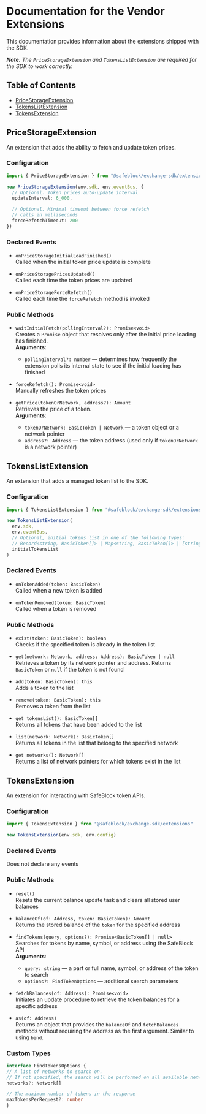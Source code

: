 # Documentation for the Vendor Extensions

This documentation provides information about the extensions shipped
with the SDK.

_**Note**: The `PriceStorageExtension` and `TokensListExtension` are required for the SDK to work correctly._

## Table of Contents
- [PriceStorageExtension](#pricestorageextension)
- [TokensListExtension](#tokenslistextension)
- [TokensExtension](#tokensextension)

## PriceStorageExtension
An extension that adds the ability to fetch and update token prices.

### Configuration

```ts
import { PriceStorageExtension } from "@safeblock/exchange-sdk/extensions"

new PriceStorageExtension(env.sdk, env.eventBus, {
  // Optional. Token prices auto-update interval
  updateInterval: 6_000,

  // Optional. Minimal timeout between force refetch
  // calls in milliseconds
  forceRefetchTimeout: 200
})
```

### Declared Events

- `onPriceStorageInitialLoadFinished()`
  \
  Called when the initial token price update is complete


- `onPriceStoragePricesUpdated()`
  \
  Called each time the token prices are updated


- `onPriceStorageForceRefetch()`
  \
  Called each time the `forceRefetch` method is invoked

### Public Methods

- `waitInitialFetch(pollingInterval?): Promise<void>`
  \
  Creates a `Promise` object that resolves only after the initial price loading has finished.  
  **Arguments**:
    - `pollingInterval?: number` — determines how frequently the extension polls its internal state to see if the initial loading has finished


- `forceRefetch(): Promise<void>`
  \
  Manually refreshes the token prices


- `getPrice(tokenOrNetwork, address?): Amount`
  \
  Retrieves the price of a token.  
  **Arguments**:
    - `tokenOrNetwork: BasicToken | Network` — a token object or a network pointer
    - `address?: Address` — the token address (used only if `tokenOrNetwork` is a network pointer)

## TokensListExtension
An extension that adds a managed token list to the SDK.

### Configuration
```ts
import { TokensListExtension } from "@safeblock/exchange-sdk/extensions"

new TokensListExtension(
  env.sdk,
  env.eventBus,
  // Optional, initial tokens list in one of the following types:
  // Record<string, BasicToken[]> | Map<string, BasicToken[]> | [string, BasicToken[]][]
  initialTokensList
)
```

### Declared Events

- `onTokenAdded(token: BasicToken)`
  \
  Called when a new token is added


- `onTokenRemoved(token: BasicToken)`
  \
  Called when a token is removed

### Public Methods

- `exist(token: BasicToken): boolean`
  \
  Checks if the specified token is already in the token list


- `get(network: Network, address: Address): BasicToken | null`
  \
  Retrieves a token by its network pointer and address. Returns `BasicToken` or `null` if the token is not found


- `add(token: BasicToken): this`
  \
  Adds a token to the list


- `remove(token: BasicToken): this`
  \
  Removes a token from the list


- `get tokensList(): BasicToken[]`
  \
  Returns all tokens that have been added to the list


- `list(network: Network): BasicToken[]`
  \
  Returns all tokens in the list that belong to the specified network


- `get networks(): Network[]`
  \
  Returns a list of network pointers for which tokens exist in the list

## TokensExtension
An extension for interacting with SafeBlock token APIs.

### Configuration
```ts
import { TokensExtension } from "@safeblock/exchange-sdk/extensions"

new TokensExtension(env.sdk, env.config)
```

### Declared Events
Does not declare any events

### Public Methods
- `reset()`
  \
  Resets the current balance update task and clears all stored user balances


- `balanceOf(of: Address, token: BasicToken): Amount`
  \
  Returns the stored balance of the `token` for the specified address


- `findTokens(query, options?): Promise<BasicToken[] | null>`
  \
  Searches for tokens by name, symbol, or address using the SafeBlock API  
  **Arguments**:
    - `query: string` — a part or full name, symbol, or address of the token to search
    - `options?: FindTokenOptions` — additional search parameters


- `fetchBalances(of: Address): Promise<void>`
  \
  Initiates an update procedure to retrieve the token balances for a specific address


- `as(of: Address)`
  \
  Returns an object that provides the `balanceOf` and `fetchBalances` methods without requiring the address as the first argument. Similar to using `bind`.

### Custom Types
```ts
interface FindTokensOptions {
// A list of networks to search on.
// If not specified, the search will be performed on all available networks
networks?: Network[]

// The maximum number of tokens in the response
maxTokensPerRequest?: number
}
```